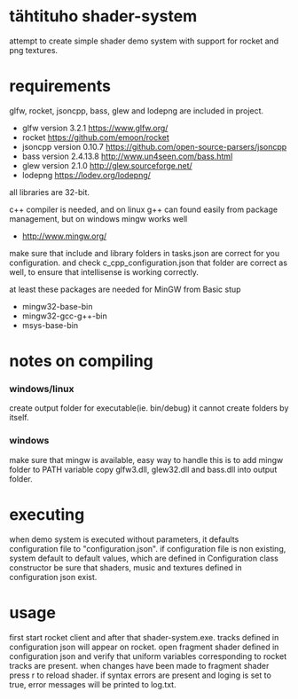 # tähtituho shader-system
attempt to create simple shader demo system with support for rocket and png textures. 

# requirements
glfw, rocket, jsoncpp, bass, glew and lodepng are included in project.

- glfw version 3.2.1 https://www.glfw.org/
- rocket https://github.com/emoon/rocket
- jsoncpp version 0.10.7 https://github.com/open-source-parsers/jsoncpp
- bass version 2.4.13.8 http://www.un4seen.com/bass.html
- glew version 2.1.0 http://glew.sourceforge.net/
- lodepng https://lodev.org/lodepng/

all libraries are 32-bit.

c++ compiler is needed, and on linux g++ can found easily from package management, but on windows mingw works well
- http://www.mingw.org/
 
make sure that include and library folders in tasks.json are correct for you configuration. and check c_cpp_configuration.json that folder are correct as well, to ensure that intellisense is working correctly.

at least these packages are needed for MinGW from Basic stup
- mingw32-base-bin
- mingw32-gcc-g++-bin
- msys-base-bin
  
# notes on compiling
### windows/linux
create output folder for executable(ie. bin/debug) it cannot create folders by itself.

### windows
make sure that mingw is available, easy way to handle this is to add mingw folder to PATH variable
copy glfw3.dll, glew32.dll and bass.dll into output folder.

# executing
when demo system is executed without parameters, it defaults configuration file to "configuration.json".
if configuration file is non existing, system default to default values, which are defined in Configuration class constructor
be sure that shaders, music and textures defined in configuration json exist.

# usage
first start rocket client and after that shader-system.exe. tracks defined in configuration json will appear on rocket. open fragment shader defined in configuration json and verify that uniform variables corresponding to rocket tracks are present. when changes have been made to fragment shader press r to reload shader. if syntax errors are present and loging is set to true, error messages will be printed to log.txt. 
